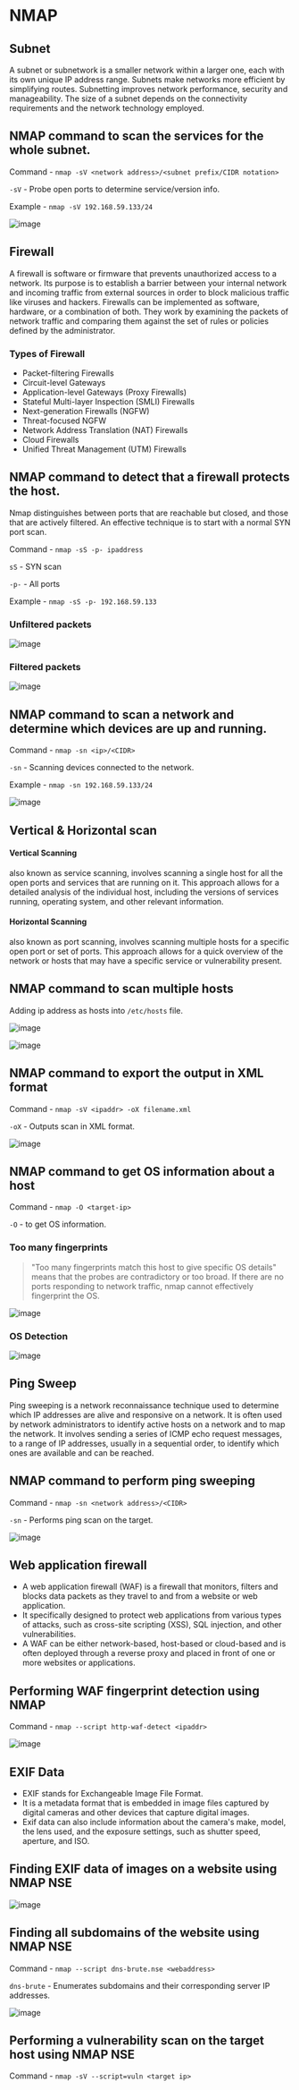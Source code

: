# NMAP

## Subnet
A subnet or subnetwork is a smaller network within a larger one, each with its own unique IP address range. Subnets make networks more efficient by simplifying routes. Subnetting improves network performance, security and manageability.
The size of a subnet depends on the connectivity requirements and the network technology employed.
## NMAP command to scan the services for the whole subnet.
Command - `nmap -sV <network address>/<subnet prefix/CIDR notation>`

`-sV` - Probe open ports to determine service/version info.

Example - `nmap -sV 192.168.59.133/24`

![image](https://user-images.githubusercontent.com/33444140/226260646-cc8aa426-8de7-481e-83ad-c998fd0aa03a.png)

## Firewall
 A firewall is software or firmware that prevents unauthorized access to a network. Its purpose is to establish a barrier between your internal network and incoming traffic from external sources in order to block malicious traffic like viruses and hackers. Firewalls can be implemented as software, hardware, or a combination of both. They work by examining the packets of network traffic and comparing them against the set of rules or policies defined by the administrator.
 
 ### Types of Firewall
 - Packet-filtering Firewalls
 - Circuit-level Gateways
 - Application-level Gateways (Proxy Firewalls)
 - Stateful Multi-layer Inspection (SMLI) Firewalls
 - Next-generation Firewalls (NGFW)
 - Threat-focused NGFW
 - Network Address Translation (NAT) Firewalls
 - Cloud Firewalls
 - Unified Threat Management (UTM) Firewalls
 ## NMAP command to detect that a firewall protects the host.
  Nmap distinguishes between ports that are reachable but closed, and those that are actively filtered. An effective technique is to start with a normal SYN port scan.
 
 Command - `nmap -sS -p- ipaddress`
 
 `sS` - SYN scan
 
 `-p-` - All ports
 
 Example - `nmap -sS -p- 192.168.59.133`
 ### Unfiltered packets
 ![image](https://user-images.githubusercontent.com/33444140/226264492-c4394a18-4c84-47d9-926f-4a6cbbd0e443.png)
 ### Filtered packets
 ![image](https://user-images.githubusercontent.com/33444140/226266735-ced66c1e-4e1c-42dd-bdb8-347bcf02efa7.png)

## NMAP command to scan a network and determine which devices are up and running.

Command - `nmap -sn <ip>/<CIDR>`

`-sn` - Scanning devices connected to the network.

Example - `nmap -sn 192.168.59.133/24`

![image](https://user-images.githubusercontent.com/33444140/226269403-cd4c9491-fb62-4293-8a18-0609e36f827d.png)

## Vertical & Horizontal scan
#### Vertical Scanning 
also known as service scanning, involves scanning a single host for all the open ports and services that are running on it. This approach allows for a detailed analysis of the individual host, including the versions of services running, operating system, and other relevant information.

#### Horizontal Scanning
also known as port scanning, involves scanning multiple hosts for a specific open port or set of ports. This approach allows for a quick overview of the network or hosts that may have a specific service or vulnerability present.

## NMAP command to scan multiple hosts
Adding ip address as hosts into `/etc/hosts` file.

![image](https://user-images.githubusercontent.com/33444140/226356191-a9e4f072-22e2-4a1d-af1c-0acd31915aa2.png)

![image](https://user-images.githubusercontent.com/33444140/226356596-069e7d28-bb7f-4b06-be86-e60cb97d2914.png)

## NMAP command to export the output in XML format
Command - `nmap -sV <ipaddr> -oX filename.xml`

`-oX` - Outputs scan in XML format.

![image](https://user-images.githubusercontent.com/33444140/226360344-3d19f3a8-6723-4f43-8cdf-b207fd6271ec.png)

## NMAP command to get OS information about a host
Command - `nmap -O <target-ip>`

`-O` - to get OS information.

### Too many fingerprints
> "Too many fingerprints match this host to give specific OS details" means that the probes are contradictory or too broad. If there are no ports responding to network traffic, nmap cannot effectively fingerprint the OS.

![image](https://user-images.githubusercontent.com/33444140/226379557-bd14971a-7d6e-4c6b-9a17-b4bc8d330997.png)

### OS Detection
![image](https://user-images.githubusercontent.com/33444140/226380146-38e4f3da-5c06-4535-bcbc-fa1a78f2150b.png)

## Ping Sweep
Ping sweeping is a network reconnaissance technique used to determine which IP addresses are alive and responsive on a network. It is often used by network administrators to identify active hosts on a network and to map the network. It involves sending a series of ICMP echo request messages, to a range of IP addresses, usually in a sequential order, to identify which ones are available and can be reached.

## NMAP command to perform ping sweeping
Command - `nmap -sn <network address>/<CIDR>`

`-sn` - Performs ping scan on the target.

![image](https://user-images.githubusercontent.com/33444140/226383216-773a132f-335e-46e5-84c0-082b5bbdd44c.png)

## Web application firewall

- A web application firewall (WAF) is a firewall that monitors, filters and blocks data packets as they travel to and from a website or web application.
- It specifically designed to protect web applications from various types of attacks, such as cross-site scripting (XSS), SQL injection, and other vulnerabilities.
- A WAF can be either network-based, host-based or cloud-based and is often deployed through a reverse proxy and placed in front of one or more websites or applications.

## Performing WAF fingerprint detection using NMAP
Command - `nmap --script http-waf-detect <ipaddr>`

![image](https://user-images.githubusercontent.com/33444140/226404457-b597d45f-f068-49e0-8d1a-972823a594ec.png)

## EXIF Data
- EXIF stands for Exchangeable Image File Format.
- It is a metadata format that is embedded in image files captured by digital cameras and other devices that capture digital images.
- Exif data can also include information about the camera's make, model, the lens used, and the exposure settings, such as shutter speed, aperture, and ISO.

## Finding EXIF data of images on a website using NMAP NSE

![image](https://user-images.githubusercontent.com/33444140/226409136-e734615a-4d49-485c-9671-3354ac70e65a.png)

## Finding all subdomains of the website using NMAP NSE

Command - `nmap --script dns-brute.nse <webaddress>`

`dns-brute` - Enumerates subdomains and their corresponding server IP addresses.

![image](https://user-images.githubusercontent.com/33444140/226412993-575f2371-09a7-4543-be53-737c91931240.png)

## Performing a vulnerability scan on the target host using NMAP NSE

Command - `nmap -sV --script=vuln <target ip>`
